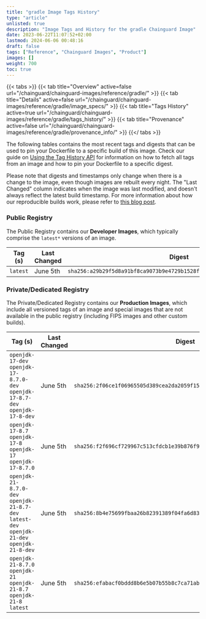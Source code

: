 ```yaml
---
title: "gradle Image Tags History"
type: "article"
unlisted: true
description: "Image Tags and History for the gradle Chainguard Image"
date: 2023-06-22T11:07:52+02:00
lastmod: 2024-06-06 00:48:16
draft: false
tags: ["Reference", "Chainguard Images", "Product"]
images: []
weight: 700
toc: true
---
```


{{< tabs >}}
{{< tab title="Overview" active=false url="/chainguard/chainguard-images/reference/gradle/" >}}
{{< tab title="Details" active=false url="/chainguard/chainguard-images/reference/gradle/image_specs/" >}}
{{< tab title="Tags History" active=true url="/chainguard/chainguard-images/reference/gradle/tags_history/" >}}
{{< tab title="Provenance" active=false url="/chainguard/chainguard-images/reference/gradle/provenance_info/" >}}
{{</ tabs >}}

The following tables contains the most recent tags and digests that can be used to pin your Dockerfile to a specific build of this image. Check our guide on [Using the Tag History API](/chainguard/chainguard-images/using-the-tag-history-api/) for information on how to fetch all tags from an image and how to pin your Dockerfile to a specific digest.

Please note that digests and timestamps only change when there is a change to the image, even though images are rebuilt every night. The "Last Changed" column indicates when the image was last modified, and doesn't always reflect the latest build timestamp. For more information about how our reproducible builds work, please refer to [this blog post](https://www.chainguard.dev/unchained/reproducing-chainguards-reproducible-image-builds).

### Public Registry
The Public Registry contains our **Developer Images**, which typically comprise the `latest*` versions of an image.

| Tag (s)   | Last Changed | Digest                                                                    |
|-----------|--------------|---------------------------------------------------------------------------|
|  `latest` | June 5th     | `sha256:a29b29f5d8a91bf8ca9073b9e4729b1528f081fd75744a95c1487e2a0ba49dd5` |


### Private/Dedicated Registry
The Private/Dedicated Registry contains our **Production Images**, which include all versioned tags of an image and special images that are not available in the public registry (including FIPS images and other custom builds).

| Tag (s)                                                                                       | Last Changed | Digest                                                                    |
|-----------------------------------------------------------------------------------------------|--------------|---------------------------------------------------------------------------|
|  `openjdk-17-dev` `openjdk-17-8.7.0-dev` `openjdk-17-8.7-dev` `openjdk-17-8-dev`              | June 5th     | `sha256:2f06ce1f06965505d389cea2da2059f15f8dc5003a6b3a3a812f9b7cf64a9e51` |
|  `openjdk-17-8.7` `openjdk-17-8` `openjdk-17` `openjdk-17-8.7.0`                              | June 5th     | `sha256:f2f696cf729967c513cfdcb1e39b876f96505d892a7cae5aa424872e84bc4237` |
|  `openjdk-21-8.7.0-dev` `openjdk-21-8.7-dev` `latest-dev` `openjdk-21-dev` `openjdk-21-8-dev` | June 5th     | `sha256:8b4e75699fbaa26b82391389f04fa6d833d1715773ba5e97242ec0b86fd54960` |
|  `openjdk-21-8.7.0` `openjdk-21` `openjdk-21-8.7` `openjdk-21-8` `latest`                     | June 5th     | `sha256:efabacf0bddd8b6e5b07b55b8c7ca71abf660437e88d40009c7dcf3a66f5fc55` |


